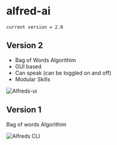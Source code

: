 # alfred-ai

```
current version = 2.0
```
## Version 2
* Bag of Words Algorithim
* GUI based
* Can speak (can be toggled on and off)
* Modular Skills


![Alfreds-ui](https://portfolio.blueberrypi.studio/media/alfred-ui.png)


## Version 1
Bag of words Algorithim

![Alfreds CLI](https://portfolio.blueberrypi.studio/media/images/alfredv1.png)


